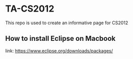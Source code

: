 # TA-CS2012
This repo is used to create an informative page for CS2012

## How to install Eclipse on Macbook
link: https://www.eclipse.org/downloads/packages/

